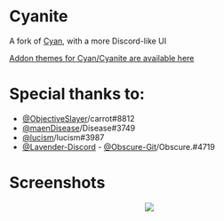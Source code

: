 # Cyanite
A fork of [Cyan](https://betterdiscord.app/theme/Cyan), with a more Discord-like UI

[Addon themes for Cyan/Cyanite are available here](https://github.com/DaBluLite/Cyan/tree/master/Addons)

# Special thanks to:
* [@ObjectiveSlayer](https://github.com/ObjectiveSlayer)/carrot#8812
* [@maenDisease](https://github.com/maenDisease)/Disease#3749 
* [@lucism](https://github.com/Iucism)/lucism#3987
* [@Lavender-Discord](https://github.com/Lavender-Discord) - [@Obscure-Git](https://github.com/Obscure-Git)/Obscure.#4719

# Screenshots
<div align='center'>
<img src="https://cdn.discordapp.com/attachments/123136820409139200/1021062954063503470/unknown.png"/>
</div>
